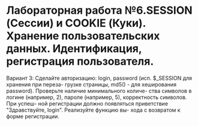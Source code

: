 # Лабораторная работа №6.SESSION (Сессии) и COOKIE (Куки). Хранение пользовательских данных. Идентификация, регистрация пользователя.
Вариант 3: Сделайте авторизацию: login, password (исп. $_SESSION для хранения при переза-
грузке страницы, md5() - для хеширования password). Проверьте наличие минимального количе-
ства символов в логине (например, 2), пароле (например, 5), корректность символов. При успеш-
ной регистрации должно появляться приветствие "Здравствуйте, login". Реализуйте функцию вы-
хода с возвратом к форме регистрации.

